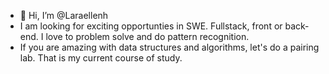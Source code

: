- 👋 Hi, I’m @Laraellenh
- I am looking for exciting opportunties in SWE. Fullstack, front or back-end. I love to problem solve and do pattern recognition.
- If you are amazing with data structures and algorithms, let's do a pairing lab. That is my current course of study.


<!---
Laraellenh/Laraellenh is a ✨ special ✨ repository because its `README.md` (this file) appears on your GitHub profile.
You can click the Preview link to take a look at your changes.
--->
